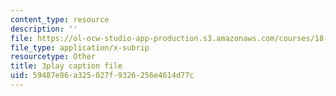```yaml
---
content_type: resource
description: ''
file: https://ol-ocw-studio-app-production.s3.amazonaws.com/courses/18-03-differential-equations-spring-2010/59487e86a325027f9326256e4614d77c_peYvLk_HZdw.srt
file_type: application/x-subrip
resourcetype: Other
title: 3play caption file
uid: 59487e86-a325-027f-9326-256e4614d77c
---
```


